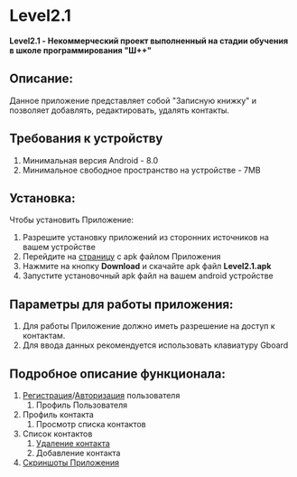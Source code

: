 # **Level2.1**
**Level2.1 - Некоммерческий проект выполненный на стадии обучения в школе программирования "Ш++"**
## **Описание**:
Данное приложение представляет собой "Записную книжку" и позволяет добавлять, редактировать, удалять контакты. 

## **Требования к устройству**
1. Минимальная версия Android - 8.0
2. Минимальное свободное пространство на устройстве - 7MB

## **Установка:**
Чтобы установить Приложение:
1. Разрешите установку приложений из сторонних источников на вашем устройстве
2. Перейдите на [страницу](https://github.com/MarukhaEgor/Level2.1/blob/master/docs/Level2.1.apk) с apk файлом Приложения
3. Нажмите на кнопку **Download** и скачайте apk файл **Level2.1.apk**
4. Запустите установочный apk файл на вашем android устройстве

## **Параметры для работы приложения:**
1. Для работы Приложение должно иметь разрешение на доступ к контактам.
2. Для ввода данных рекомендуется использовать клавиатуру Gboard

## **Подробное описание функционала:**
1. [Регистрация](docs/instructions/RegistrationAuthorization/Registration.md)/[Авторизация](docs/instructions/RegistrationAuthorization/Authorization.md) пользователя
    1. Профиль Пользователя
2. Профиль контакта
    1. Просмотр списка контактов
3. Список контактов
    1. [Удаление контакта](docs/instructions/Delete%20User/DeleteUser.md)
    1. Добавление контакта
 4. [Скриншоты Приложения](docs/Screenshots.md)

   
